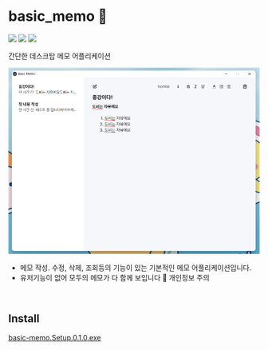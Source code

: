 # basic_memo :memo:
<p>
<img src ="https://img.shields.io/badge/Electron-47848F.svg?&style=for-the-badge&logo=electron&logoColor=white"/>
<img src ="https://img.shields.io/badge/React-61DAFB.svg?&style=for-the-badge&logo=react&logoColor=white"/>
<img src ="https://img.shields.io/badge/Django-092E20.svg?&style=for-the-badge&logo=django&logoColor=white"/>
</p>

간단한 데스크탑 메모 어플리케이션

![](https://github.com/minjj0905/basic_memo/blob/main/app.png)

- 메모 작성. 수정, 삭제, 조회등의 기능이 있는 기본적인 메모 어플리케이션입니다.
- 유저기능이 없어 모두의 메모가 다 함께 보입니다 🤪 개인정보 주의

<br />

## Install
<a href="https://github.com/minjj0905/basic_memo/releases/download/0.1.0/basic-memo.Setup.0.1.0.exe" rel="nofollow" data-skip-pjax="">
              <span class="px-1 text-bold">basic-memo.Setup.0.1.0.exe</span>
</a>

